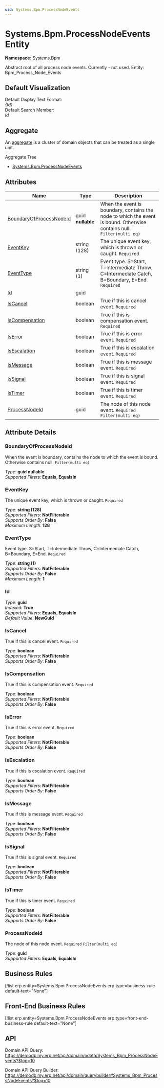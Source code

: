 ```yaml
---
uid: Systems.Bpm.ProcessNodeEvents
---
```

# Systems.Bpm.ProcessNodeEvents Entity

**Namespace:** [Systems.Bpm](Systems.Bpm.md)  

Abstract root of all process node events. Currently - not used. Entity: Bpm_Process_Node_Events

## Default Visualization
Default Display Text Format:  
_{Id}_  
Default Search Member:  
_Id_  

## Aggregate
An [aggregate](https://docs.erp.net/tech/advanced/concepts/aggregates.html) is a cluster of domain objects that can be treated as a single unit.  

Aggregate Tree  
* [Systems.Bpm.ProcessNodeEvents](Systems.Bpm.ProcessNodeEvents.md)  

## Attributes

| Name | Type | Description |
| ---- | ---- | --- |
| [BoundaryOfProcessNodeId](Systems.Bpm.ProcessNodeEvents.md#boundaryofprocessnodeid) | guid __nullable__ | When the event is boundary, contains the node to which the event is bound. Otherwise contains null. `Filter(multi eq)` 
| [EventKey](Systems.Bpm.ProcessNodeEvents.md#eventkey) | string (128) | The unique event key, which is thrown or caught. `Required` 
| [EventType](Systems.Bpm.ProcessNodeEvents.md#eventtype) | string (1) | Event type. S=Start, T=Intermediate Throw, C=Intermediate Catch, B=Boundary, E=End. `Required` 
| [Id](Systems.Bpm.ProcessNodeEvents.md#id) | guid |  
| [IsCancel](Systems.Bpm.ProcessNodeEvents.md#iscancel) | boolean | True if this is cancel event. `Required` 
| [IsCompensation](Systems.Bpm.ProcessNodeEvents.md#iscompensation) | boolean | True if this is compensation event. `Required` 
| [IsError](Systems.Bpm.ProcessNodeEvents.md#iserror) | boolean | True if this is error event. `Required` 
| [IsEscalation](Systems.Bpm.ProcessNodeEvents.md#isescalation) | boolean | True if this is escalation event. `Required` 
| [IsMessage](Systems.Bpm.ProcessNodeEvents.md#ismessage) | boolean | True if this is message event. `Required` 
| [IsSignal](Systems.Bpm.ProcessNodeEvents.md#issignal) | boolean | True if this is signal event. `Required` 
| [IsTimer](Systems.Bpm.ProcessNodeEvents.md#istimer) | boolean | True if this is timer event. `Required` 
| [ProcessNodeId](Systems.Bpm.ProcessNodeEvents.md#processnodeid) | guid | The node of this node event. `Required` `Filter(multi eq)` 


## Attribute Details

### BoundaryOfProcessNodeId

When the event is boundary, contains the node to which the event is bound. Otherwise contains null. `Filter(multi eq)`

_Type_: **guid __nullable__**  
_Supported Filters_: **Equals, EqualsIn**  

### EventKey

The unique event key, which is thrown or caught. `Required`

_Type_: **string (128)**  
_Supported Filters_: **NotFilterable**  
_Supports Order By_: **False**  
_Maximum Length_: **128**  

### EventType

Event type. S=Start, T=Intermediate Throw, C=Intermediate Catch, B=Boundary, E=End. `Required`

_Type_: **string (1)**  
_Supported Filters_: **NotFilterable**  
_Supports Order By_: **False**  
_Maximum Length_: **1**  

### Id

_Type_: **guid**  
_Indexed_: **True**  
_Supported Filters_: **Equals, EqualsIn**  
_Default Value_: **NewGuid**  

### IsCancel

True if this is cancel event. `Required`

_Type_: **boolean**  
_Supported Filters_: **NotFilterable**  
_Supports Order By_: **False**  

### IsCompensation

True if this is compensation event. `Required`

_Type_: **boolean**  
_Supported Filters_: **NotFilterable**  
_Supports Order By_: **False**  

### IsError

True if this is error event. `Required`

_Type_: **boolean**  
_Supported Filters_: **NotFilterable**  
_Supports Order By_: **False**  

### IsEscalation

True if this is escalation event. `Required`

_Type_: **boolean**  
_Supported Filters_: **NotFilterable**  
_Supports Order By_: **False**  

### IsMessage

True if this is message event. `Required`

_Type_: **boolean**  
_Supported Filters_: **NotFilterable**  
_Supports Order By_: **False**  

### IsSignal

True if this is signal event. `Required`

_Type_: **boolean**  
_Supported Filters_: **NotFilterable**  
_Supports Order By_: **False**  

### IsTimer

True if this is timer event. `Required`

_Type_: **boolean**  
_Supported Filters_: **NotFilterable**  
_Supports Order By_: **False**  

### ProcessNodeId

The node of this node event. `Required` `Filter(multi eq)`

_Type_: **guid**  
_Supported Filters_: **Equals, EqualsIn**  



## Business Rules

[!list erp.entity=Systems.Bpm.ProcessNodeEvents erp.type=business-rule default-text="None"]

## Front-End Business Rules

[!list erp.entity=Systems.Bpm.ProcessNodeEvents erp.type=front-end-business-rule default-text="None"]

## API

Domain API Query:
<https://demodb.my.erp.net/api/domain/odata/Systems_Bpm_ProcessNodeEvents?$top=10>

Domain API Query Builder:
<https://demodb.my.erp.net/api/domain/querybuilder#Systems_Bpm_ProcessNodeEvents?$top=10>

